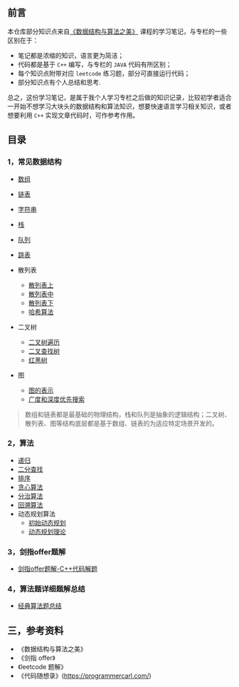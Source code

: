 ## 前言

本仓库部分知识点来自[《数据结构与算法之美》](https://time.geekbang.org/column/intro/126) 课程的学习笔记，与专栏的一些区别在于：

+ 笔记都是浓缩的知识，语言更为简洁；
+ 代码都是基于 `C++` 编写，与专栏的 `JAVA` 代码有所区别；
+ 每个知识点附带对应 `leetcode` 练习题，部分可直接运行代码；
+ 部分知识点有个人总结和思考.

总之，这份学习笔记，是属于我个人学习专栏之后做的知识记录，比较初学者适合一开始不想学习大块头的数据结构和算法知识，想要快速语言学习相关知识，或者想要利用 `C++` 实现文章代码时，可作参考作用。

## 目录

### 1，常见数据结构

- [数组](note/数组.md)
- [链表](note/链表.md)
- [字符串](note/字符串解题模板.md)
- [栈](note/栈-先进后出.md)
- [队列](note/队列-先进先出.md)
- [跳表](note/跳表.md)
- 散列表
  - [散列表上](note/散列表(上)-理论.md)
  - [散列表中](note/散列表(中)-实战.md)
  - [散列表下](note/散列表(下)-散列表和链表的组合.md)
  - [哈希算法](note/哈希算法.md)
- 二叉树
  - [二叉树遍历](note/二叉树(上)-二叉树遍历.md)
  - [二叉查找树](note/二叉树(下)-二叉查找树.md)
  - [红黑树](note/红黑树(上)-基础.md)

- 图
  - [图的表示](note/图的表示.md)
  - [广度和深度优先搜索](note/广度和深度优先搜索.md)

> 数组和链表都是最基础的物理结构，栈和队列是抽象的逻辑结构；二叉树、散列表、图等结构底层都是基于数组、链表的为适应特定场景开发的。

### 2，算法

- [递归](note/递归-需要满足三个条件.md)
- [二分查找](note/二分查找.md)
- [排序](note/排序.md)
- [贪心算法](note/贪心算法.md)
- [分治算法](note/分治算法.md)
- [回溯算法](note/回溯算法.md)
- 动态规划算法
  - [初始动态规划](note/初识动态规划.md)
  - [动态规划理论](note/动态规划理论.md)

### 3，剑指offer题解

- [剑指offer题解-C++代码解题](./剑指offer题解c++版.md)

### 4，算法题详细题解总结

- [经典算法题总结](./经典算法题总结.md)

## 三，参考资料

+ 《数据结构与算法之美》
+ 《剑指 offer》
+ 《leetcode 题解》
+ 《代码随想录》(https://programmercarl.com/)
